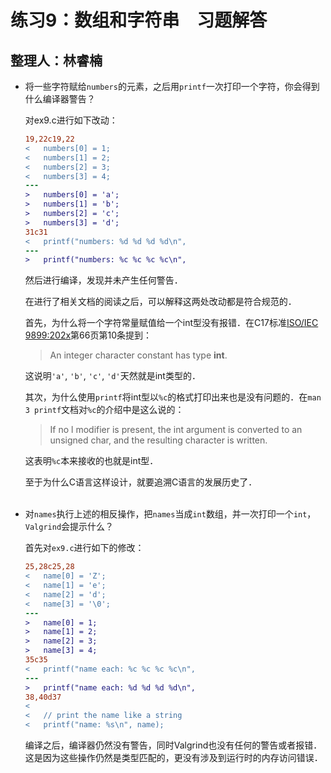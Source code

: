 # 练习9：数组和字符串　习题解答

## 整理人：林睿楠

* 将一些字符赋给`numbers`的元素，之后用`printf`一次打印一个字符，你会得到什么编译器警告？

	对ex9.c进行如下改动：

	```diff
	19,22c19,22
	< 	numbers[0] = 1;
	< 	numbers[1] = 2;
	< 	numbers[2] = 3;
	< 	numbers[3] = 4;
	---
	> 	numbers[0] = 'a';
	> 	numbers[1] = 'b';
	> 	numbers[2] = 'c';
	> 	numbers[3] = 'd';
	31c31
	< 	printf("numbers: %d %d %d %d\n",
	---
	> 	printf("numbers: %c %c %c %c\n",
	```

	然后进行编译，发现并未产生任何警告．

	在进行了相关文档的阅读之后，可以解释这两处改动都是符合规范的．

	首先，为什么将一个字符常量赋值给一个int型没有报错．在C17标准[ISO/IEC 9899:202x][1]第66页第10条提到：

	> An integer character constant has type **int**.

	这说明`'a'`, `'b'`, `'c'`, `'d'`天然就是int类型的．

	[1]: <https://www.open-std.org/jtc1/sc22/wg14/www/docs/n2347.pdf> "ISO/IEC 9899:202x"

	其次，为什么使用`printf`将int型以`%c`的格式打印出来也是没有问题的．在`man 3 printf`文档对`%c`的介绍中是这么说的：

	> If  no  l modifier is present, the int argument is converted to an unsigned char, and the resulting character is written.

	这表明`%c`本来接收的也就是int型．

	至于为什么C语言这样设计，就要追溯C语言的发展历史了．<br><br>

* 对`names`执行上述的相反操作，把`names`当成`int`数组，并一次打印一个`int`，`Valgrind`会提示什么？

	首先对`ex9.c`进行如下的修改：

	```diff
	25,28c25,28
	< 	name[0] = 'Z';
	< 	name[1] = 'e';
	< 	name[2] = 'd';
	< 	name[3] = '\0';
	---
	> 	name[0] = 1;
	> 	name[1] = 2;
	> 	name[2] = 3;
	> 	name[3] = 4;
	35c35
	< 	printf("name each: %c %c %c %c\n",
	---
	> 	printf("name each: %d %d %d %d\n",
	38,40d37
	< 
	< 	// print the name like a string
	< 	printf("name: %s\n", name);
	```

	编译之后，编译器仍然没有警告，同时Valgrind也没有任何的警告或者报错．这是因为这些操作仍然是类型匹配的，更没有涉及到运行时的内存访问错误．
